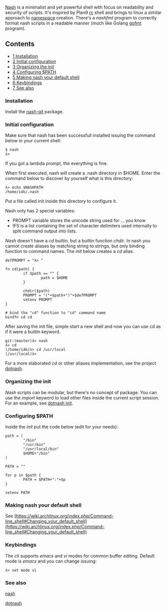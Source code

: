 [Nash](https://github.com/NeowayLabs/nash) is a minimalist and yet powerful shell with focus on readability and security of scripts. It's inspired by Plan9 [rc](https://en.wikipedia.org/wiki/rc) shell and brings to linux a similar approach to [namespace](http://man7.org/linux/man-pages/man7/namespaces.7.html) creation. There's a *nashfmt* program to correctly format nash scripts in a readable manner (much like Golang [gofmt](https://golang.org/cmd/gofmt/) program).

## Contents

*   [1 Installation](#Installation)
*   [2 Initial configuration](#Initial_configuration)
*   [3 Organizing the init](#Organizing_the_init)
*   [4 Configuring $PATH](#Configuring_.24PATH)
*   [5 Making nash your default shell](#Making_nash_your_default_shell)
*   [6 Keybindings](#Keybindings)
*   [7 See also](#See_also)

### Installation

Install the [nash-git](https://aur.archlinux.org/packages/nash-git/) package.

### Initial configuration

Make sure that nash has been successfull installed issuing the command below in your current shell:

```
$ nash
λ>

```

If you got a lambda prompt, the everything is fine.

When first executed, nash will create a .nash directory in $HOME. Enter the command below to discover by yourself what is this directory:

```
λ> echo $NASHPATH
/home/i4k/.nash

```

Put a file called init inside this directory to configure it.

Nash only has 2 special variables:

*   PROMPT variable stores the unicode string used for ... you know
*   IFS is a list containing the set of character delimiters used internally to split command output into lists.

*Nash* doesn't have a *cd* builtin, but a builtin function *chdir*. In nash you cannot create aliases by matching string to strings, but only binding function to command names. The *init* below creates a *cd* alias:

```
defPROMPT = "λ> "

fn cd(path) {
        if $path == "" {
                path = $HOME
        }

        chdir($path)
        PROMPT = "("+$path+")"+$defPROMPT
        setenv PROMPT
}

# bind the "cd" function to "cd" command name
bindfn cd cd
```

After saving the init file, simple start a new shell and now you can use cd as if it were a builtin keyword.

```
git:(master)λ> nash
λ> cd
(/home/i4k)λ> cd /usr/local
(/usr/local)λ>

```

For a more elaborated *cd* or other aliases implementation, see the project [dotnash](https://github.com/tiago4orion/dotnash).

### Organizing the init

*Nash* scripts can be modular, but there's no concept of package. You can use the *import* keyword to load other files inside the current script session. For an example, see [dotnash init](https://github.com/tiago4orion/dotnash/blob/master/init).

### Configuring $PATH

Inside the *init* put the code below (edit for your needs):

```
path = (
        "/bin"
        "/usr/bin"
        "/usr/local/bin"
        $HOME+"/bin"
)

PATH = ""

for p in $path {
        PATH = $PATH+":"+$p
}

setenv PATH
```

### Making nash your default shell

See [https://wiki.archlinux.org/index.php/Command-line_shell#Changing_your_default_shell](https://wiki.archlinux.org/index.php/Command-line_shell#Changing_your_default_shell)

### Keybindings

The *cli* supports *emacs* and *vi* modes for common buffer editing. Default mode is *emacs* and you can change issuing:

```
λ> set mode vi

```

### See also

[nash](https://github.com/NeowayLabs/nash)

[dotnash](https://github.com/tiago4orion/dotnash)
